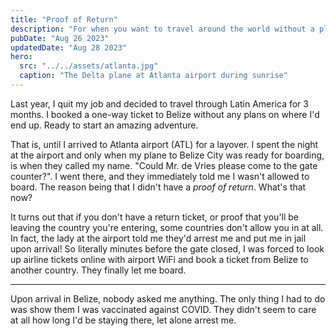 ```yaml
---
title: "Proof of Return"
description: "For when you want to travel around the world without a plan"
pubDate: "Aug 26 2023"
updatedDate: "Aug 28 2023"
hero:
  src: "../../assets/atlanta.jpg"
  caption: "The Delta plane at Atlanta airport during sunrise"
---
```


Last year, I quit my job and decided to travel through Latin America for 3
months. I booked a one-way ticket to Belize without any plans on where I'd end
up. Ready to start an amazing adventure.

That is, until I arrived to Atlanta airport (ATL) for a layover. I spent the
night at the airport and only when my plane to Belize City was ready for
boarding, is when they called my name. "Could Mr. de Vries please come to the
gate counter?". I went there, and they immediately told me I wasn't allowed to
board. The reason being that I didn't have a _proof of return_. What's that now?

It turns out that if you don't have a return ticket, or proof that you'll be
leaving the country you're entering, some countries don't allow you in at all.
In fact, the lady at the airport told me they'd arrest me and put me in jail
upon arrival! So literally minutes before the gate closed, I was forced to look
up airline tickets online with airport WiFi and book a ticket from Belize
to another country. They finally let me board.

---

Upon arrival in Belize, nobody asked me anything. The only thing I had to do was
show them I was vaccinated against COVID. They didn't seem to care at all how
long I'd be staying there, let alone arrest me.
